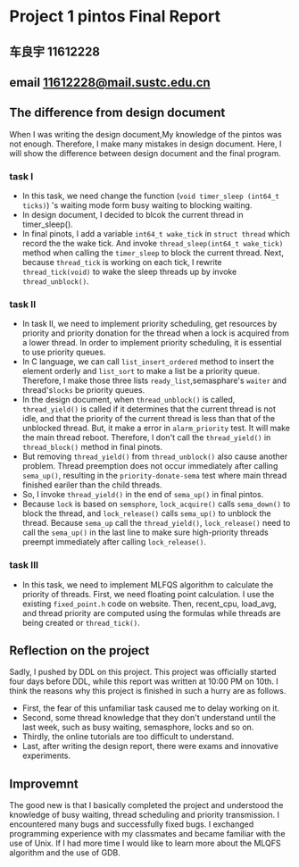 # Project 1 pintos Final Report
## 车良宇 11612228
## email 11612228@mail.sustc.edu.cn
## The difference from design document
When I was writing the design document,My knowledge of the pintos was not enough. Therefore, I make many mistakes in design document. Here, I will show the difference between design document and the final program. 
### task I
- In this task, we need change the function (`void timer_sleep (int64_t ticks)`) 's waiting mode form busy waiting to blocking waiting.   
- In design document, I decided to blcok the current thread in timer_sleep().   
- In final pinots, I add a variable `int64_t wake_tick` in `struct thread` which record the the wake tick. And invoke `thread_sleep(int64_t wake_tick)` method when calling the `timer_sleep` to block the current thread. Next, because `thread_tick` is working on each tick, I rewrite `thread_tick(void)` to wake the sleep threads up by invoke `thread_unblock()`. 
### task II
- In task II, we need to implement priority scheduling, get resources by priority and  priority donation for the thread when a lock is acquired from a lower thread. In order to implement priority scheduling, it is essential to use priority queues.   
- In C language, we can call `list_insert_ordered` method to insert the element orderly and `list_sort` to make a list be a priority queue. Therefore, I make those three lists `ready_list`,semasphare's `waiter` and thread's`locks` be priority queues. 
- In the design document, when `thread_unblock()` is called, `thread_yield()` is called if it determines that the current thread is not idle, and that the priority of the current thread is less than that of the unblocked thread. But, it make a error in `alarm_priority` test. It will make the main thread reboot. Therefore, I don't call the `thread_yield()` in `thread_block()` method in final pinots. 
- But removing `thread_yield()` from `thread_unblock()` also cause another problem. Thread preemption does not occur immediately after calling `sema_up()`, resulting in the `priority-donate-sema` test where main thread finished eariler than the child threads. 
- So, I invoke `thread_yield()` in the end of `sema_up()` in final pintos.
- Because `lock` is based on `semsphore`, `lock_acquire()` calls `sema_down()` to block the thread, and `lock_release()` calls `sema_up()` to unblock the thread. Because `sema_up` call the `thread_yield()`,  `lock_release()` need to call the `sema_up()` in the last line to make sure high-priority threads preempt immediately after calling `lock_release()`.


### task III
- In this task, we need to implement MLFQS algorithm to calculate the priority of threads. First, we need floating point calculation. I use the existing `fixed_point.h` code on website. Then, recent_cpu, load_avg, and thread priority are computed using the formulas while threads are being created or `thread_tick()`.
## Reflection on the project
Sadly, I pushed by DDL on this project. This project was officially started four days before DDL, while this report was written at 10:00 PM on 10th. I think the reasons why this project is finished in such a hurry are as follows.
- First, the fear of this unfamiliar task caused me to delay working on it. 
- Second, some thread knowledge that they don't understand until the last week, such as busy waiting, semasphore, locks and so on.
- Thirdly, the online tutorials are too difficult to understand.
- Last, after writing the design report, there were exams and innovative experiments.
## Improvemnt
The good new is that I basically completed the project and understood the knowledge of busy waiting, thread scheduling and priority transmission. 
I encountered many bugs and successfully fixed bugs. I exchanged programming experience with my classmates and became familiar with the use of Unix.
If I had more time I would like to learn more about the MLQFS algorithm and the use of GDB.
